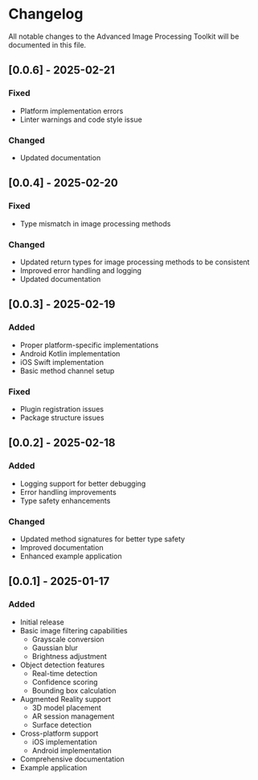 # Changelog

All notable changes to the Advanced Image Processing Toolkit will be documented in this file.

## [0.0.6] - 2025-02-21

### Fixed
- Platform implementation errors
- Linter warnings and code style issue

### Changed
- Updated documentation

## [0.0.4] - 2025-02-20

### Fixed
- Type mismatch in image processing methods

### Changed
- Updated return types for image processing methods to be consistent
- Improved error handling and logging
- Updated documentation

## [0.0.3] - 2025-02-19

### Added
- Proper platform-specific implementations
- Android Kotlin implementation
- iOS Swift implementation
- Basic method channel setup

### Fixed
- Plugin registration issues
- Package structure issues

## [0.0.2] - 2025-02-18

### Added
- Logging support for better debugging
- Error handling improvements
- Type safety enhancements

### Changed
- Updated method signatures for better type safety
- Improved documentation
- Enhanced example application

## [0.0.1] - 2025-01-17

### Added
- Initial release
- Basic image filtering capabilities
  - Grayscale conversion
  - Gaussian blur
  - Brightness adjustment
- Object detection features
  - Real-time detection
  - Confidence scoring
  - Bounding box calculation
- Augmented Reality support
  - 3D model placement
  - AR session management
  - Surface detection
- Cross-platform support
  - iOS implementation
  - Android implementation
- Comprehensive documentation
- Example application
